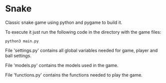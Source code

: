 # Snake
Classic snake game using python and pygame to build it.

To execute it just run the following code in the directory with the game files:

```
python3 main.py
```

File 'settings.py' contains all global variables needed for game, player and ball settings.

File 'models.py' contains the models used in the game.

File 'functions.py' contains the functions needed to play the game.
